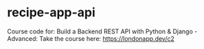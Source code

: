 # recipe-app-api
Course code for: Build a Backend REST API with Python &amp; Django - Advanced: Take the course here: https://londonapp.dev/c2
